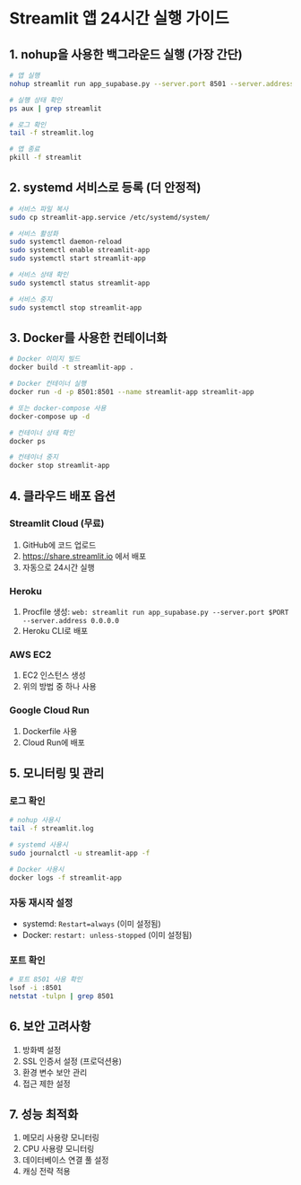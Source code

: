 # Streamlit 앱 24시간 실행 가이드

## 1. nohup을 사용한 백그라운드 실행 (가장 간단)

```bash
# 앱 실행
nohup streamlit run app_supabase.py --server.port 8501 --server.address 0.0.0.0 > streamlit.log 2>&1 &

# 실행 상태 확인
ps aux | grep streamlit

# 로그 확인
tail -f streamlit.log

# 앱 종료
pkill -f streamlit
```

## 2. systemd 서비스로 등록 (더 안정적)

```bash
# 서비스 파일 복사
sudo cp streamlit-app.service /etc/systemd/system/

# 서비스 활성화
sudo systemctl daemon-reload
sudo systemctl enable streamlit-app
sudo systemctl start streamlit-app

# 서비스 상태 확인
sudo systemctl status streamlit-app

# 서비스 중지
sudo systemctl stop streamlit-app
```

## 3. Docker를 사용한 컨테이너화

```bash
# Docker 이미지 빌드
docker build -t streamlit-app .

# Docker 컨테이너 실행
docker run -d -p 8501:8501 --name streamlit-app streamlit-app

# 또는 docker-compose 사용
docker-compose up -d

# 컨테이너 상태 확인
docker ps

# 컨테이너 중지
docker stop streamlit-app
```

## 4. 클라우드 배포 옵션

### Streamlit Cloud (무료)
1. GitHub에 코드 업로드
2. https://share.streamlit.io 에서 배포
3. 자동으로 24시간 실행

### Heroku
1. Procfile 생성: `web: streamlit run app_supabase.py --server.port $PORT --server.address 0.0.0.0`
2. Heroku CLI로 배포

### AWS EC2
1. EC2 인스턴스 생성
2. 위의 방법 중 하나 사용

### Google Cloud Run
1. Dockerfile 사용
2. Cloud Run에 배포

## 5. 모니터링 및 관리

### 로그 확인
```bash
# nohup 사용시
tail -f streamlit.log

# systemd 사용시
sudo journalctl -u streamlit-app -f

# Docker 사용시
docker logs -f streamlit-app
```

### 자동 재시작 설정
- systemd: `Restart=always` (이미 설정됨)
- Docker: `restart: unless-stopped` (이미 설정됨)

### 포트 확인
```bash
# 포트 8501 사용 확인
lsof -i :8501
netstat -tulpn | grep 8501
```

## 6. 보안 고려사항

1. 방화벽 설정
2. SSL 인증서 설정 (프로덕션용)
3. 환경 변수 보안 관리
4. 접근 제한 설정

## 7. 성능 최적화

1. 메모리 사용량 모니터링
2. CPU 사용량 모니터링
3. 데이터베이스 연결 풀 설정
4. 캐싱 전략 적용
